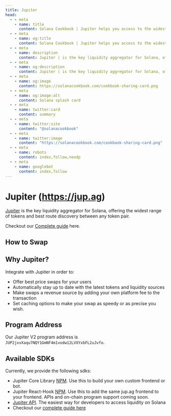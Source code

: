 ```yaml
---
title: Jupiter
head:
  - - meta
    - name: title
      content: Solana Cookbook | Jupiter helps you access to the widest range of tokens and best route discovery between any token pair.  
  - - meta
    - name: og:title
      content: Solana Cookbook | Jupiter helps you access to the widest range of tokens and best route discovery between any token pair.  
  - - meta
    - name: description
      content: Jupiter | is the key liquidity aggregator for Solana, offering the widest range of tokens and best route discovery between any token pair. 
  - - meta
    - name: og:description
      content: Jupiter | is the key liquidity aggregator for Solana, offering the widest range of tokens and best route discovery between any token pair. 
  - - meta
    - name: og:image
      content: https://solanacookbook.com/cookbook-sharing-card.png
  - - meta
    - name: og:image:alt
      content: Solana splash card
  - - meta
    - name: twitter:card
      content: summary
  - - meta
    - name: twitter:site
      content: "@solanacookbook"
  - - meta
    - name: twitter:image
      content: "https://solanacookbook.com/cookbook-sharing-card.png"
  - - meta
    - name: robots
      content: index,follow,noodp
  - - meta
    - name: googlebot
      content: index,follow
---
```


# Jupiter (https://jup.ag)

[Jupiter](https://jup.ag) is the key liquidity aggregator for Solana, offering the widest range of tokens and best route discovery between any token pair. 

Checkout our [Complete guide](https://docs.jup.ag/) here.

## How to Swap
<SolanaCodeGroup>
  <SolanaCodeGroupItem title="TS" active>

  <template v-slot:default>

@[code](@/code/jupiter/core/how-to-swap.ts)

  </template>

  <template v-slot:preview>

@[code](@/code/jupiter/core/how-to-swap.preview.en.ts)

  </template>

  </SolanaCodeGroupItem>

</SolanaCodeGroup>

## Why Jupiter?
Integrate with Jupiter in order to:
- Offer best price swaps for your users
- Automatically stay up to date with the latest tokens and liquidity sources
- Make swaps a revenue source by adding your own platform fee to the transaction 
- Set caching options to make your swap as speedy or as precise you wish.

## Program Address
Our Jupiter V2 program address is `JUP2jxvXaqu7NQY1GmNF4m1vodw12LVXYxbFL2uJvfo`.

## Available SDKs
Currently, we provide the following sdks:

- Jupiter Core Library  [NPM](https://www.npmjs.com/package/@jup-ag/core). Use this to build your own custom frontend or bot.
- Jupiter React-Hook [NPM](https://www.npmjs.com/package/@jup-ag/react-hook). Use this to add the same jup.ag frontend to your frontend.
APIs and on-chain program support coming soon.
- [Jupiter API](https://docs.jup.ag/jupiter-api/swap-api-for-solana). The easiest way for developers to access liquidity on Solana
- Checkout our [complete guide here](https://docs.jup.ag/)
